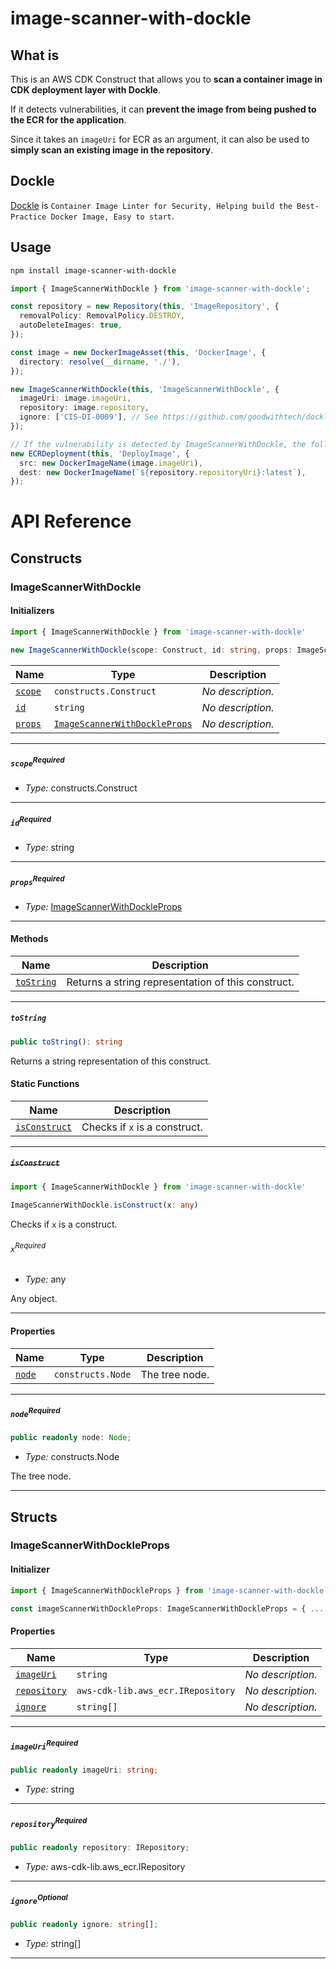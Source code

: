 # image-scanner-with-dockle

## What is

This is an AWS CDK Construct that allows you to **scan a container image in CDK deployment layer with Dockle**.

If it detects vulnerabilities, it can **prevent the image from being pushed to the ECR for the application**.

Since it takes an `imageUri` for ECR as an argument, it can also be used to **simply scan an existing image in the repository**.

## Dockle

[Dockle](https://github.com/goodwithtech/dockle) is `Container Image Linter for Security, Helping build the Best-Practice Docker Image, Easy to start`.

## Usage

```sh
npm install image-scanner-with-dockle
```

```ts
import { ImageScannerWithDockle } from 'image-scanner-with-dockle';

const repository = new Repository(this, 'ImageRepository', {
  removalPolicy: RemovalPolicy.DESTROY,
  autoDeleteImages: true,
});

const image = new DockerImageAsset(this, 'DockerImage', {
  directory: resolve(__dirname, './'),
});

new ImageScannerWithDockle(this, 'ImageScannerWithDockle', {
  imageUri: image.imageUri,
  repository: image.repository,
  ignore: ['CIS-DI-0009'], // See https://github.com/goodwithtech/dockle#checkpoint-summary
});

// If the vulnerability is detected by ImageScannerWithDockle, the following will not be executed, deployment will fail.
new ECRDeployment(this, 'DeployImage', {
  src: new DockerImageName(image.imageUri),
  dest: new DockerImageName(`${repository.repositoryUri}:latest`),
});
```

# API Reference <a name="API Reference" id="api-reference"></a>

## Constructs <a name="Constructs" id="Constructs"></a>

### ImageScannerWithDockle <a name="ImageScannerWithDockle" id="image-scanner-with-dockle.ImageScannerWithDockle"></a>

#### Initializers <a name="Initializers" id="image-scanner-with-dockle.ImageScannerWithDockle.Initializer"></a>

```typescript
import { ImageScannerWithDockle } from 'image-scanner-with-dockle'

new ImageScannerWithDockle(scope: Construct, id: string, props: ImageScannerWithDockleProps)
```

| **Name** | **Type** | **Description** |
| --- | --- | --- |
| <code><a href="#image-scanner-with-dockle.ImageScannerWithDockle.Initializer.parameter.scope">scope</a></code> | <code>constructs.Construct</code> | *No description.* |
| <code><a href="#image-scanner-with-dockle.ImageScannerWithDockle.Initializer.parameter.id">id</a></code> | <code>string</code> | *No description.* |
| <code><a href="#image-scanner-with-dockle.ImageScannerWithDockle.Initializer.parameter.props">props</a></code> | <code><a href="#image-scanner-with-dockle.ImageScannerWithDockleProps">ImageScannerWithDockleProps</a></code> | *No description.* |

---

##### `scope`<sup>Required</sup> <a name="scope" id="image-scanner-with-dockle.ImageScannerWithDockle.Initializer.parameter.scope"></a>

- *Type:* constructs.Construct

---

##### `id`<sup>Required</sup> <a name="id" id="image-scanner-with-dockle.ImageScannerWithDockle.Initializer.parameter.id"></a>

- *Type:* string

---

##### `props`<sup>Required</sup> <a name="props" id="image-scanner-with-dockle.ImageScannerWithDockle.Initializer.parameter.props"></a>

- *Type:* <a href="#image-scanner-with-dockle.ImageScannerWithDockleProps">ImageScannerWithDockleProps</a>

---

#### Methods <a name="Methods" id="Methods"></a>

| **Name** | **Description** |
| --- | --- |
| <code><a href="#image-scanner-with-dockle.ImageScannerWithDockle.toString">toString</a></code> | Returns a string representation of this construct. |

---

##### `toString` <a name="toString" id="image-scanner-with-dockle.ImageScannerWithDockle.toString"></a>

```typescript
public toString(): string
```

Returns a string representation of this construct.

#### Static Functions <a name="Static Functions" id="Static Functions"></a>

| **Name** | **Description** |
| --- | --- |
| <code><a href="#image-scanner-with-dockle.ImageScannerWithDockle.isConstruct">isConstruct</a></code> | Checks if `x` is a construct. |

---

##### ~~`isConstruct`~~ <a name="isConstruct" id="image-scanner-with-dockle.ImageScannerWithDockle.isConstruct"></a>

```typescript
import { ImageScannerWithDockle } from 'image-scanner-with-dockle'

ImageScannerWithDockle.isConstruct(x: any)
```

Checks if `x` is a construct.

###### `x`<sup>Required</sup> <a name="x" id="image-scanner-with-dockle.ImageScannerWithDockle.isConstruct.parameter.x"></a>

- *Type:* any

Any object.

---

#### Properties <a name="Properties" id="Properties"></a>

| **Name** | **Type** | **Description** |
| --- | --- | --- |
| <code><a href="#image-scanner-with-dockle.ImageScannerWithDockle.property.node">node</a></code> | <code>constructs.Node</code> | The tree node. |

---

##### `node`<sup>Required</sup> <a name="node" id="image-scanner-with-dockle.ImageScannerWithDockle.property.node"></a>

```typescript
public readonly node: Node;
```

- *Type:* constructs.Node

The tree node.

---


## Structs <a name="Structs" id="Structs"></a>

### ImageScannerWithDockleProps <a name="ImageScannerWithDockleProps" id="image-scanner-with-dockle.ImageScannerWithDockleProps"></a>

#### Initializer <a name="Initializer" id="image-scanner-with-dockle.ImageScannerWithDockleProps.Initializer"></a>

```typescript
import { ImageScannerWithDockleProps } from 'image-scanner-with-dockle'

const imageScannerWithDockleProps: ImageScannerWithDockleProps = { ... }
```

#### Properties <a name="Properties" id="Properties"></a>

| **Name** | **Type** | **Description** |
| --- | --- | --- |
| <code><a href="#image-scanner-with-dockle.ImageScannerWithDockleProps.property.imageUri">imageUri</a></code> | <code>string</code> | *No description.* |
| <code><a href="#image-scanner-with-dockle.ImageScannerWithDockleProps.property.repository">repository</a></code> | <code>aws-cdk-lib.aws_ecr.IRepository</code> | *No description.* |
| <code><a href="#image-scanner-with-dockle.ImageScannerWithDockleProps.property.ignore">ignore</a></code> | <code>string[]</code> | *No description.* |

---

##### `imageUri`<sup>Required</sup> <a name="imageUri" id="image-scanner-with-dockle.ImageScannerWithDockleProps.property.imageUri"></a>

```typescript
public readonly imageUri: string;
```

- *Type:* string

---

##### `repository`<sup>Required</sup> <a name="repository" id="image-scanner-with-dockle.ImageScannerWithDockleProps.property.repository"></a>

```typescript
public readonly repository: IRepository;
```

- *Type:* aws-cdk-lib.aws_ecr.IRepository

---

##### `ignore`<sup>Optional</sup> <a name="ignore" id="image-scanner-with-dockle.ImageScannerWithDockleProps.property.ignore"></a>

```typescript
public readonly ignore: string[];
```

- *Type:* string[]

---



